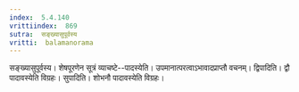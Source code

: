 ```yaml
---
index:  5.4.140
vrittiindex:  869
sutra:  सङ्ख्यासुपूर्वस्य
vritti:  balamanorama 
---
```


सङ्ख्यासुपूर्वस्य। शेषपूरणेन सूत्रं व्याचष्टे--पादस्येति। उपमानात्परत्वाऽभावादप्राप्तौ वचनम्। द्विपादिति। द्वौ पादावस्येति विग्रहः। सुपादिति। शोभनौ पादावस्येति विग्रहः।

